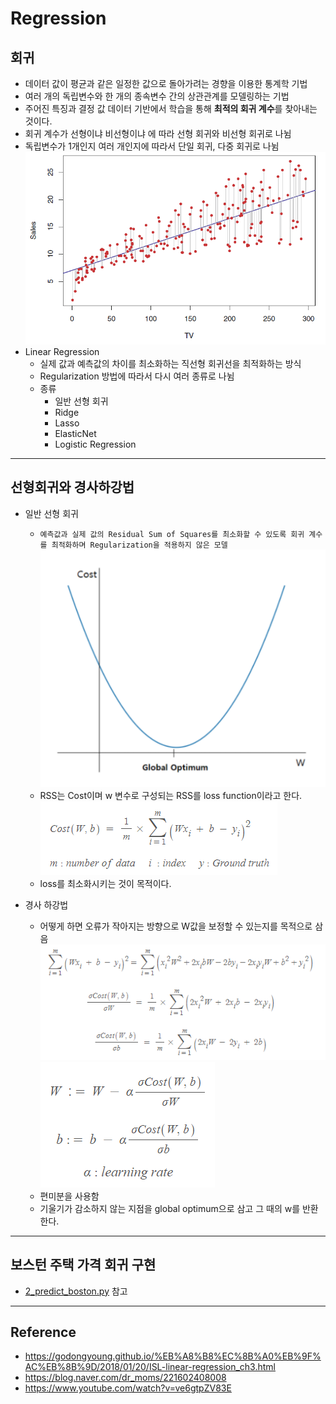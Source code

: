 Regression 
== 
## 회귀
- 데이터 값이 평균과 같은 일정한 값으로 돌아가려는 경향을 이용한 통계학 기법
- 여러 개의 독립변수와 한 개의 종속변수 간의 상관관계를 모델링하는 기법
- 주어진 특징과 결정 값 데이터 기반에서 학습을 통해 **최적의 회귀 계수**를 찾아내는 것이다.
- 회귀 계수가 선형이냐 비선형이냐 에 따라 선형 회귀와 비선형 회귀로 나뉨
- 독립변수가 1개인지 여러 개인지에 따라서 단일 회귀, 다중 회귀로 나뉨
![Regression](./img/regression.png)
- Linear Regression
    - 실제 값과 예측값의 차이를 최소화하는 직선형 회귀선을 최적화하는 방식
    - Regularization 방법에 따라서 다시 여러 종류로 나뉨
    - 종류
        - 일반 선형 회귀
        - Ridge
        - Lasso
        - ElasticNet
        - Logistic Regression
---
## 선형회귀와 경사하강법
- 일반 선형 회귀
    - `예측값과 실제 값의 Residual Sum of Squares를 최소화할 수 있도록 회귀 계수를 최적화하며 Regularization을 적용하지 않은 모델`
    ![Graph](./img/graph.png)
    - RSS는 Cost이며 w 변수로 구성되는 RSS를 loss function이라고 한다.
    ![Loss](./img/loss.png)
    - loss를 최소화시키는 것이 목적이다.

- 경사 하강법
    - 어떻게 하면 오류가 작아지는 방향으로 W값을 보정할 수 있는지를 목적으로 삼음
    ![Formula](./img/formula.png)
    ![Var](./img/var.png)
    - 편미분을 사용함
    - 기울기가 감소하지 않는 지점을 global optimum으로 삼고 그 때의 w를 반환한다.
---    
## 보스턴 주택 가격 회귀 구현
- [2_predict_boston.py](https://github.com/vim-hjk/machine-learning-study/blob/main/ch05/part1/2_predict_boston.py) 참고

---
## Reference
- https://godongyoung.github.io/%EB%A8%B8%EC%8B%A0%EB%9F%AC%EB%8B%9D/2018/01/20/ISL-linear-regression_ch3.html
- https://blog.naver.com/dr_moms/221602408008
- https://www.youtube.com/watch?v=ve6gtpZV83E